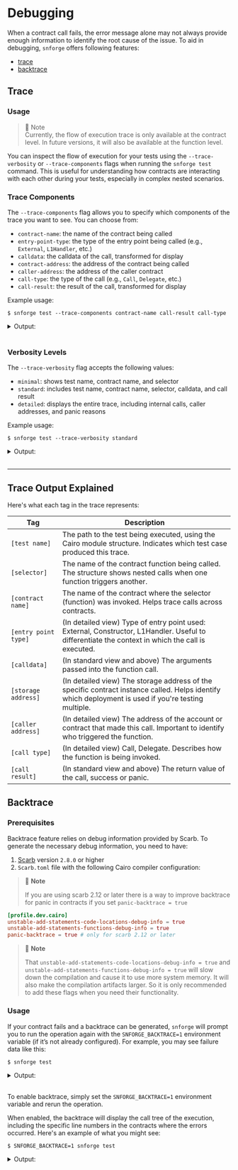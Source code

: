 # Debugging

When a contract call fails, the error message alone may not always provide enough information to identify the root cause
of the issue. To aid in debugging, `snforge` offers following features:

- [trace](debugging.md#trace)
- [backtrace](debugging.md#backtrace)

## Trace

### Usage

> 📝 Note  
> Currently, the flow of execution trace is only available at the contract level. In future versions, it will also be
> available at the function level.

You can inspect the flow of execution for your tests using the `--trace-verbosity` or `--trace-components`  flags when
running the `snforge test` command. This is useful for understanding how contracts are interacting with each other
during your tests, especially in complex nested scenarios.

### Trace Components

The `--trace-components` flag allows you to specify which components of the trace you want to see. You can choose from:

- `contract-name`: the name of the contract being called
- `entry-point-type`: the type of the entry point being called (e.g., `External`, `L1Handler`, etc.)
- `calldata`: the calldata of the call, transformed for display
- `contract-address`: the address of the contract being called
- `caller-address`: the address of the caller contract
- `call-type`: the type of the call (e.g., `Call`, `Delegate`, etc.)
- `call-result`: the result of the call, transformed for display

Example usage:

<!-- { "package_name": "debugging" } -->
```shell
$ snforge test --trace-components contract-name call-result call-type
```
<details>
<summary>Output:</summary>

```shell
[test name] trace_info_integrationtest::test_trace::test_debugging_trace_success
├─ [selector] execute_calls
│  ├─ [contract name] SimpleContract
│  ├─ [call type] Call
│  ├─ [call result] success: array![RecursiveCall { contract_address: ContractAddress([..]), payload: array![RecursiveCall { contract_address: ContractAddress([..]), payload: array![] }, RecursiveCall { contract_address: ContractAddress([..]), payload: array![] }] }, RecursiveCall { contract_address: ContractAddress([..]), payload: array![] }]
│  ├─ [selector] execute_calls
│  │  ├─ [contract name] SimpleContract
│  │  ├─ [call type] Call
│  │  ├─ [call result] success: array![RecursiveCall { contract_address: ContractAddress([..]), payload: array![] }, RecursiveCall { contract_address: ContractAddress([..]), payload: array![] }]
│  │  ├─ [selector] execute_calls
│  │  │  ├─ [contract name] SimpleContract
│  │  │  ├─ [call type] Call
│  │  │  └─ [call result] success: array![]
│  │  └─ [selector] execute_calls
│  │     ├─ [contract name] SimpleContract
│  │     ├─ [call type] Call
│  │     └─ [call result] success: array![]
│  └─ [selector] execute_calls
│     ├─ [contract name] SimpleContract
│     ├─ [call type] Call
│     └─ [call result] success: array![]
└─ [selector] fail
   ├─ [contract name] SimpleContract
   ├─ [call type] Call
   └─ [call result] panic: (0x1, 0x2, 0x3, 0x4, 0x5)
```
</details>
<br>

### Verbosity Levels

The `--trace-verbosity` flag accepts the following values:

- `minimal`: shows test name, contract name, and selector
- `standard`: includes test name, contract name, selector, calldata, and call result
- `detailed`: displays the entire trace, including internal calls, caller addresses, and panic reasons

Example usage:

<!-- { "package_name": "debugging" } -->
```shell
$ snforge test --trace-verbosity standard
```
<details>
<summary>Output:</summary>

```shell
[test name] trace_info_integrationtest::test_trace::test_debugging_trace_success
├─ [selector] execute_calls
│  ├─ [contract name] SimpleContract
│  ├─ [calldata] array![RecursiveCall { contract_address: ContractAddress([..]), payload: array![RecursiveCall { contract_address: ContractAddress([..]), payload: array![] }, RecursiveCall { contract_address: ContractAddress([..]), payload: array![] }] }, RecursiveCall { contract_address: ContractAddress([..]), payload: array![] }]
│  ├─ [call result] success: array![RecursiveCall { contract_address: ContractAddress([..]), payload: array![RecursiveCall { contract_address: ContractAddress([..]), payload: array![] }, RecursiveCall { contract_address: ContractAddress([..]), payload: array![] }] }, RecursiveCall { contract_address: ContractAddress([..]), payload: array![] }]
│  ├─ [selector] execute_calls
│  │  ├─ [contract name] SimpleContract
│  │  ├─ [calldata] array![RecursiveCall { contract_address: ContractAddress([..]), payload: array![] }, RecursiveCall { contract_address: ContractAddress([..]), payload: array![] }]
│  │  ├─ [call result] success: array![RecursiveCall { contract_address: ContractAddress([..]), payload: array![] }, RecursiveCall { contract_address: ContractAddress([..]), payload: array![] }]
│  │  ├─ [selector] execute_calls
│  │  │  ├─ [contract name] SimpleContract
│  │  │  ├─ [calldata] array![]
│  │  │  └─ [call result] success: array![]
│  │  └─ [selector] execute_calls
│  │     ├─ [contract name] SimpleContract
│  │     ├─ [calldata] array![]
│  │     └─ [call result] success: array![]
│  └─ [selector] execute_calls
│     ├─ [contract name] SimpleContract
│     ├─ [calldata] array![]
│     └─ [call result] success: array![]
└─ [selector] fail
   ├─ [contract name] SimpleContract
   ├─ [calldata] array![0x1, 0x2, 0x3, 0x4, 0x5]
   └─ [call result] panic: (0x1, 0x2, 0x3, 0x4, 0x5)
```
</details>
<br>

---

## Trace Output Explained

Here's what each tag in the trace represents:

| Tag                  | Description                                                                                                                                          |
|----------------------|------------------------------------------------------------------------------------------------------------------------------------------------------|
| `[test name]`        | The path to the test being executed, using the Cairo module structure. Indicates which test case produced this trace.                                |
| `[selector]`         | The name of the contract function being called. The structure shows nested calls when one function triggers another.                                 |
| `[contract name]`    | The name of the contract where the selector (function) was invoked. Helps trace calls across contracts.                                              |
| `[entry point type]` | (In detailed view) Type of entry point used: External, Constructor, L1Handler. Useful to differentiate the context in which the call is executed.    |
| `[calldata]`         | (In standard view and above) The arguments passed into the function call.                                                                            |
| `[storage address]`  | (In detailed view) The storage address of the specific contract instance called. Helps identify which deployment is used if you're testing multiple. |
| `[caller address]`   | (In detailed view) The address of the account or contract that made this call. Important to identify who triggered the function.                     |
| `[call type]`        | (In detailed view) Call, Delegate. Describes how the function is being invoked.                                                                      |
| `[call result]`      | (In standard view and above) The return value of the call, success or panic.                                                                         |



## Backtrace

### Prerequisites

Backtrace feature relies on debug information provided by Scarb. To generate the necessary debug information, you need
to have:

1. [Scarb](https://github.com/software-mansion/scarb) version `2.8.0` or higher
2. `Scarb.toml` file with the following Cairo compiler configuration:

> 📝 **Note**
>
> If you are using scarb 2.12 or later there is a way to improve backtrace for panic in contracts if
> you set `panic-backtrace = true`

```toml
[profile.dev.cairo]
unstable-add-statements-code-locations-debug-info = true
unstable-add-statements-functions-debug-info = true
panic-backtrace = true # only for scarb 2.12 or later
```

> 📝 **Note**
>
> That `unstable-add-statements-code-locations-debug-info = true` and
`unstable-add-statements-functions-debug-info = true` will slow down the compilation and cause it to use more system
> memory. It will also make the compilation artifacts larger. So it is only recommended to add these flags when you need
> their functionality.

### Usage

If your contract fails and a backtrace can be generated, `snforge` will prompt you to run the operation again with the
`SNFORGE_BACKTRACE=1` environment variable (if it’s not already configured). For example, you may see failure data like
this:


<!-- { "package_name": "backtrace_panic" } -->
```shell
$ snforge test
```
<details>
<summary>Output:</summary>

```shell
Failure data:
    0x417373657274206661696c6564 ('Assert failed')
note: run with `SNFORGE_BACKTRACE=1` environment variable to display a backtrace
```
</details>
<br>


To enable backtrace, simply set the `SNFORGE_BACKTRACE=1` environment variable and rerun the operation.

When enabled, the backtrace will display the call tree of the execution, including the specific line numbers in the
contracts where the errors occurred. Here's an example of what you might see:

<!-- TODO(#2713) -->

<!-- { "ignored": true, "package_name": "backtrace_vm_error" } -->
```shell
$ SNFORGE_BACKTRACE=1 snforge test
```
<details>
<summary>Output:</summary>

```shell
"Failure data:
    0x417373657274206661696c6564 ('Assert failed')
error occurred in contract 'InnerContract'
stack backtrace:
   0: (inlined) core::array::ArrayImpl::append
       at [..]array.cairo:135:9
   1: core::array_inline_macro
       at [..]lib.cairo:364:11
   2: (inlined) core::Felt252PartialEq::eq
       at [..]lib.cairo:231:9
   3: (inlined) backtrace_panic::InnerContract::inner_call
       at [..]traits.cairo:442:10
   4: (inlined) backtrace_panic::InnerContract::InnerContract::inner
       at [..]lib.cairo:40:16
   5: backtrace_panic::InnerContract::__wrapper__InnerContract__inner
       at [..]lib.cairo:35:13

error occurred in contract 'OuterContract'
stack backtrace:
   0: (inlined) backtrace_panic::IInnerContractDispatcherImpl::inner
       at [..]lib.cairo:22:1
   1: (inlined) backtrace_panic::OuterContract::OuterContract::outer
       at [..]lib.cairo:17:13
   2: backtrace_panic::OuterContract::__wrapper__OuterContract__outer
       at [..]lib.cairo:15:9"
```
</details>
<br>

